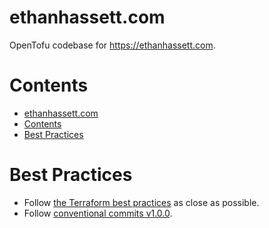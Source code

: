# ethanhassett.com

OpenTofu codebase for https://ethanhassett.com.

# Contents

- [ethanhassett.com](#ethanhassettcom)
- [Contents](#contents)
- [Best Practices](#best-practices)

# Best Practices

- Follow [the Terraform best practices](https://www.terraform-best-practices.com) as close as possible.
- Follow [conventional commits v1.0.0](https://www.conventionalcommits.org/en/v1.0.0/).
